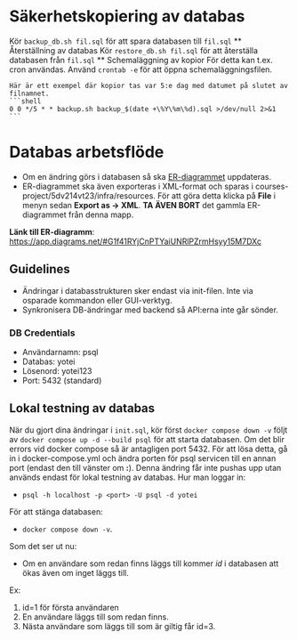 # Säkerhetskopiering av databas
  Kör `backup_db.sh fil.sql` för att spara databasen till `fil.sql`
** Återställning av databas
	Kör `restore_db.sh fil.sql` för att återställa databasen från `fil.sql`
** Schemaläggning av kopior
	För detta kan t.ex. cron användas.
	Använd `crontab -e` för att öppna schemaläggningsfilen.

	Här är ett exempel där kopior tas var 5:e dag med datumet på slutet av filnamnet.
	```shell
	0 0 */5 * * backup.sh backup_$(date +\%Y\%m\%d).sql >/dev/null 2>&1
	```

# Databas arbetsflöde
- Om en ändring görs i databasen så ska [ER-diagrammet](https://app.diagrams.net/#G1f41RYjCnPTYaiUNRlPZrmHsyy15M7DXc) uppdateras.
- ER-diagrammet ska även exporteras i XML-format och sparas i courses-project/5dv214vt23/infra/resources. För att göra detta klicka på **File** i menyn sedan **Export as -> XML**. **TA ÄVEN BORT** det gammla ER-diagrammet från denna mapp.


**Länk till ER-diagramm**: https://app.diagrams.net/#G1f41RYjCnPTYaiUNRlPZrmHsyy15M7DXc
## Guidelines
- Ändringar i databasstrukturen sker endast via init-filen. Inte via osparade kommandon eller GUI-verktyg.
- Synkronisera DB-ändringar med backend så API:erna inte går sönder.

### DB Credentials
- Användarnamn: psql
- Databas: yotei
- Lösenord: yotei123
- Port: 5432 (standard)

## Lokal testning av databas
När du gjort dina ändringar i `init.sql`, kör först `docker compose down -v` följt av `docker compose up -d --build psql` för att starta databasen. Om det blir errors vid docker compose så är antagligen port 5432. För att lösa detta, gå in i docker-compose.yml och ändra porten för psql servicen till en annan port (endast den till vänster om **:**). Denna ändring får inte pushas upp utan används endast för lokal testning av databas.
Hur man loggar in:
- `psql -h localhost -p <port> -U psql -d yotei`

För att stänga databasen:
- `docker compose down -v`.

Som det ser ut nu:
- Om en användare som redan finns läggs till kommer *id* i databasen att ökas även om inget läggs till.

Ex: 
1. id=1 för första användaren
2. En användare läggs till som redan finns.
3. Nästa användare som läggs till som är giltig får id=3.
